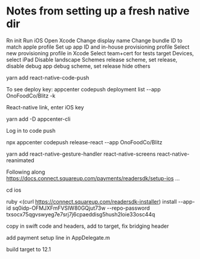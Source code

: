 # Notes from setting up a fresh native dir

Rn init
Run iOS
Open Xcode
Change display name
Change bundle ID to match apple profile
Set up app ID and in-house provisioning profile
Select new provisioning profile in Xcode
Select team+cert for tests target
Devices, select iPad
Disable landscape
Schemes
release scheme, set release, disable debug app
debug scheme, set release
hide others

yarn add react-native-code-push

To see deploy key: appcenter codepush deployment list --app OnoFoodCo/Blitz -k

React-native link, enter iOS key

yarn add -D appcenter-cli

Log in to code push

npx appcenter codepush release-react --app OnoFoodCo/Blitz

<test codepush is working>

yarn add react-native-gesture-handler react-native-screens react-native-reanimated

Following along https://docs.connect.squareup.com/payments/readersdk/setup-ios …

cd ios

ruby <(curl https://connect.squareup.com/readersdk-installer) install --app-id sq0idp-OFMJXFmFVSIW80GQjut73w --repo-password txsocx75qgvswyeg7e7srj7j6cpaeddisg5hush2loie33osc44q

copy in swift code and headers, add to target, fix bridging header

add payment setup line in AppDelegate.m

build target to 12.1
